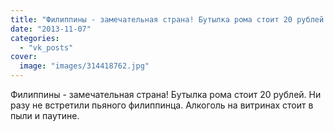 ```yaml
---
title: "Филиппины - замечательная страна! Бутылка рома стоит 20 рублей. Ни разу не встретили пьяного филиппи..."
date: "2013-11-07"
categories: 
  - "vk_posts"
cover:
  image: "images/314418762.jpg"
---
```


Филиппины - замечательная страна! Бутылка рома стоит 20 рублей. Ни разу не встретили пьяного филиппинца. Алкоголь на витринах стоит в пыли и паутине.
